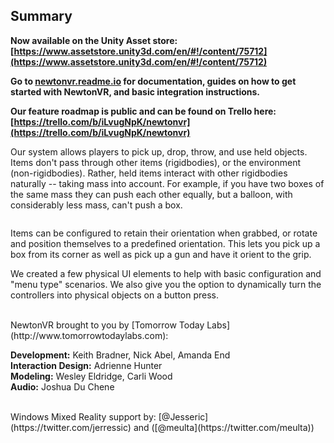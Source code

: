 ## Summary

**Now available on the Unity Asset store: [https://www.assetstore.unity3d.com/en/#!/content/75712](https://www.assetstore.unity3d.com/en/#!/content/75712)**

**Go to [newtonvr.readme.io](http://newtonvr.readme.io) for documentation, guides on how to get started with NewtonVR, and basic integration instructions.**

**Our feature roadmap is public and can be found on Trello here: [https://trello.com/b/iLvugNpK/newtonvr](https://trello.com/b/iLvugNpK/newtonvr)**

Our system allows players to pick up, drop, throw, and use held objects. Items don't pass through other items (rigidbodies), or the environment (non-rigidbodies). Rather, held items interact with other rigidbodies naturally -- taking mass into account. For example, if you have two boxes of the same mass they can push each other equally, but a balloon, with considerably less mass, can't push a box.

<img class='gfyitem' data-id='DistantPitifulAfricanhornbill' />

Items can be configured to retain their orientation when grabbed, or rotate and position themselves to a predefined orientation. This lets you pick up a box from its corner as well as pick up a gun and have it orient to the grip.
<img class='gfyitem' data-id='ImpureTautBergerpicard' />

We created a few physical UI elements to help with basic configuration and "menu type" scenarios. We also give you the option to dynamically turn the controllers into physical objects on a button press.
<img class='gfyitem' data-id='PointlessImperturbableBorzoi' />

<br>
NewtonVR brought to you by [Tomorrow Today Labs](http://www.tomorrowtodaylabs.com):

**Development:** Keith Bradner, Nick Abel, Amanda End<br>**Interaction Design:** Adrienne Hunter<br>**Modeling:** Wesley Eldridge, Carli Wood<br>**Audio:** Joshua Du Chene


<br>
Windows Mixed Reality support by:
[@Jesseric](https://twitter.com/jerressic) and ([@meulta](https://twitter.com/meulta))
